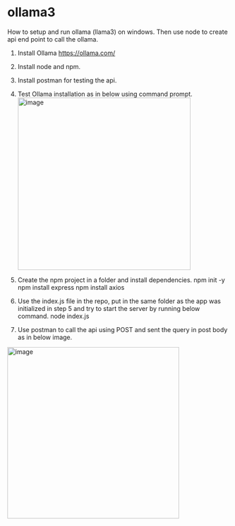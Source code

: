 # ollama3
How to setup and run ollama (llama3) on windows. Then use node to create api end point to call the ollama.

1. Install Ollama https://ollama.com/
2. Install node and npm.
3. Install postman for testing the api.

4. Test Ollama installation as in below using command prompt.
   <img width="391" alt="image" src="https://github.com/user-attachments/assets/8c5a8f0d-3a52-4b4e-bd63-82672b9e7ee6">

5. Create the npm project in a folder and install dependencies.
npm init -y
npm install express
npm install axios

7. Use the index.js file in the repo, put in the same folder as the app was initialized in step 5 and try to start the server by running below command.
node index.js

8. Use postman to call the api using POST and sent the query in post body as in below image.

<img width="389" alt="image" src="https://github.com/user-attachments/assets/40bca04c-a1f9-499c-8adf-40e2de1db284">

